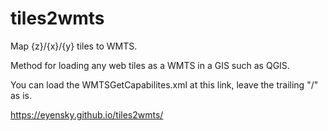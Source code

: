 # tiles2wmts
Map {z}/{x}/{y} tiles to WMTS.

Method for loading any web tiles as a WMTS in a GIS such as QGIS.

You can load the WMTSGetCapabilites.xml at this link, leave the trailing "/" as is.

https://eyensky.github.io/tiles2wmts/
